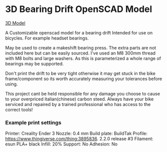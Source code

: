 # 3D Bearing Drift OpenSCAD Model

[3D Model](bearing-drift.stl)

A Customizable openscad model for a bearing drift Intended for use on bicycles. For example headset bearings.

May be used to create a makeshift bearing press. The extra parts are not included here but can be easily sourced. I've used an M8 300mm thread with M8 bolts and large washers.
As this is parameterized a whole range of bearings may be supported.

Don't print the drift to be very tight otherwise it may get stuck in the bike frame/component so its worth accurately measuring your tolerances before using.

This project cant be held responsible for any damage you choose to cause to your overpriced italian(chinese) carbon steed. Always have your bike serviced and repaired by a trained professional who has access to the correct tools!

### Example print settings
Printer: Creality Ender 3
Nozzle: 0.4 mm
Build plate: BuildTak
Profile: https://www.thingiverse.com/thing:3895836. 2.2.0 release #3
Filament: esun PLA+ black
Infill: 20%
Support: No
Adhesion: No
